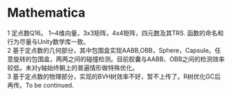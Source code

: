 # Mathematica

1 定点数Q16。 1~4维向量，3x3矩阵，4x4矩阵，四元数及其TRS.  函数的命名和行为尽量与Unity数学库一致。  
2 基于定点数的几何部分，其中包围盒实现AABB,OBB，Sphere，Capsule。任意旋转的包围盒，两两之间的碰撞检测。目前胶囊与AABB、OBB之间的检测效率较低。未对y轴始终朝上的普遍情形做特殊优化。  
3 基于定点数的物理部分，实现的BVH树效率不好，暂不上传了。R树优化GC后再传。To be continued.
